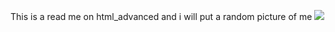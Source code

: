 This is a read me on html_advanced and i will put a random picture of me 
<img src="https://photos.google.com/search/_cAF1QipO0KcVf7JlK1xRR50YfFMlL1FRpqrufrEw_Me%20/photo/AF1QipMPWqLpSKhn7q30eNSte6oG4Lod29RXv2AyrCCN">